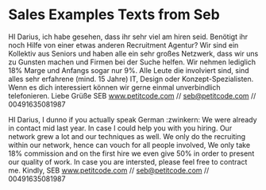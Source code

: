 <!-- TITLE: New Page -->
<!-- SUBTITLE: A quick summary of New Page -->

# Sales Examples Texts from Seb

HI Darius, ich habe gesehen, dass ihr sehr viel am hiren seid. Benötigt ihr noch Hilfe von einer etwas anderen Recruitment Agentur? Wir sind ein Kollektiv aus Seniors und haben alle ein sehr großes Netzwerk, dass wir uns zu Gunsten machen und Firmen bei der Suche helfen.
Wir nehmen lediglich 18% Marge und Anfangs sogar nur 9%. Alle Leute die involviert sind, sind alles sehr erfahrene (mind. 15 Jahre) IT, Design oder Konzept-Spezialisten.
Wenn es dich interessiert können wir gerne einmal unverbindlich telefonieren.
Liebe Grüße
SEB
www.petitcode.com // seb@petitcode.com // 00491635081987


HI Darius,
I dunno if you actually speak German :zwinkern: We were already in contact mid last year. In case I could help you with you hiring. Our network grew a lot and our techniques as well. We only do the recruiting within our network, hence can vouch for all people involved, We only take 18% commission and on the first hire we even give 50% in order to present our quality of work.
In case you are intersted, please feel free to contract me.
Kindly,
SEB
www.petitcode.com // seb@petitcode.com // 00491635081987